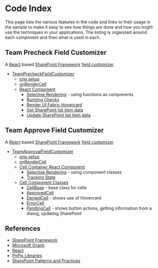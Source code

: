 # Code Index

This page lists the various features in the code and links to their usage in the sample to make it easy to see how things are done and how you might use the techniques in your applications. The listing is organized around each component and then what is used in each.

## Team Precheck Field Customizer

A [React](https://reactjs.org/) based [SharePoint Framework](https://docs.microsoft.com/en-us/sharepoint/dev/spfx/sharepoint-framework-overview) [field customizer](https://docs.microsoft.com/en-us/sharepoint/dev/spfx/extensions/get-started/building-simple-field-customizer).

* [TeamPrecheckFieldCustomizer](/src/extensions/teamPrecheck/TeamPrecheckFieldCustomizer.ts)
  * [pnp setup](/src/extensions/teamPrecheck/TeamPrecheckFieldCustomizer.ts#L47)
  * [onRenderCell](/src/extensions/teamPrecheck/TeamPrecheckFieldCustomizer.ts#L60)
  * [React Component](/src/extensions/teamPrecheck/components/TeamPrecheck.tsx)
    * [Selective Rendering](/src/extensions/teamPrecheck/components/TeamPrecheck.tsx#L40) - using functions as components
    * [Running Checks](/src/extensions/teamPrecheck/components/TeamPrecheck.tsx#L86)
    * [Render UI Fabric Hovercard](/src/extensions/teamPrecheck/components/TeamPrecheck.tsx#L143)
    * [Get SharePoint list item data](/src/extensions/teamPrecheck/components/TeamPrecheck.tsx#L200)
    * [Update SharePoint list item data](/src/extensions/teamPrecheck/components/TeamPrecheck.tsx#L196)


## Team Approve Field Customizer

A [React](https://reactjs.org/) based [SharePoint Framework](https://docs.microsoft.com/en-us/sharepoint/dev/spfx/sharepoint-framework-overview) [field customizer](https://docs.microsoft.com/en-us/sharepoint/dev/spfx/extensions/get-started/building-simple-field-customizer).

* [TeamApprovalFieldCustomizer](/src/extensions/teamApproval/TeamApprovalFieldCustomizer.ts)
  * [pnp setup](/src/extensions/teamApproval/TeamApprovalFieldCustomizer.ts#L43)
  * [onRenderCell](/src/extensions/teamPrecheck/TeamPrecheckFieldCustomizer.ts#L56)
  * [Cell Container React Component](/src/extensions/teamApproval/components/CellContainer.tsx)
    * [Selective Rendering](/src/extensions/teamApproval/components/CellContainer.tsx#L46) - using component classes
    * [Tracking State](/src/extensions/teamApproval/components/CellContainer.tsx#L75)
  * [Cell Component Classes](/src/extensions/teamApproval/components/cells.tsx)
    * [CellBase](/src/extensions/teamApproval/components/cells.tsx#L23) - base class for cells
    * [ApprovedCell](/src/extensions/teamApproval/components/cells.tsx#L48)
    * [DeniedCell](/src/extensions/teamApproval/components/cells.tsx#L56) - shows use of Hovercard
    * [ErrorCell](/src/extensions/teamApproval/components/cells.tsx#L79)
    * [PendingCell](/src/extensions/teamApproval/components/cells.tsx#L110) - shows button actions, getting information from a dialog, updating SharePoint

## References

* [SharePoint Framework](https://docs.microsoft.com/en-us/sharepoint/dev/spfx/sharepoint-framework-overview)
* [Microsoft Graph](https://developer.microsoft.com/en-us/graph/)
* [React](https://reactjs.org/)
* [PnPjs Libraries](https://github.com/pnp/pnpjs)
* [SharePoint Patterns and Practices](https://dev.office.com/patterns-and-practices)
